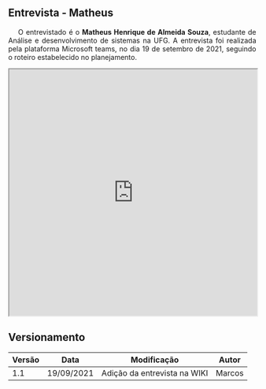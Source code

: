## Entrevista - Matheus

<p style="text-indent: 20px; text-align: justify">
O entrevistado é o <b>Matheus Henrique de Almeida Souza</b>, estudante de Análise e desenvolvimento de sistemas na UFG. A entrevista foi realizada pela plataforma Microsoft teams, no dia 19 de setembro de 2021, seguindo o roteiro estabelecido no planejamento.
</p>

<iframe width="100%" height="500px" src="https://www.youtube.com/embed/JVlrb6QSyEM" allowfullscreen></iframe>

## Versionamento

| Versão | Data       | Modificação                  | Autor  |
| ------ | ---------- | ---------------------------- | ------ |
| 1.1    | 19/09/2021 | Adição da entrevista na WIKI | Marcos |
